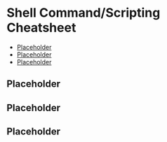 # Shell Command/Scripting Cheatsheet
* [Placeholder](#placeholder)
* [Placeholder](#placeholder-2)
* [Placeholder](#placeholder-3)

## Placeholder


















## Placeholder


















## Placeholder

